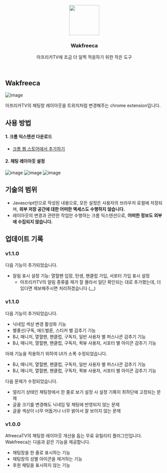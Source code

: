 <p align="center">
  <img src="https://github.com/Zabee52/Twiraforming/assets/93498724/97d139c0-aeaa-43c3-96ca-6b43925ba9da" height="96">
  <h3 align="center">Wakfreeca</h3>
</p>

<p align="center">
  아프리카TV에 조금 더 일찍 적응하기 위한 작은 도구
</p>

<br/>

## Wakfreeca

![image](https://github.com/Zabee52/Twiraforming/assets/93498724/17520c05-643b-4408-bb04-eefef74844e5)

아프리카TV의 채팅창 레이아웃을 트위치처럼 변경해주는 chrome extension입니다.

## 사용 방법

#### 1. 크롬 익스텐션 다운로드
- [크롬 웹 스토어에서 추가하기](https://chromewebstore.google.com/u/2/detail/wakfreeca/ppiicfcfonlkjdenhjblpdlniehkpalf?hl=ko)
<!--
- 미리 사용해보는 방법
  - Wakfreeca.zip 다운로드 : [링크](https://github.com/Zabee52/Wakfreeca/raw/main/Wakfreeca.zip)
  - 내려받은 파일의 압축을 해제
  - Google chrome
    1. 주소창에 `chrome://extensions/` 를 입력하여 확장 프로그램 관리 탭에 접속
    2. `개발자 모드`를 활성화한 후, `압축 해제된 확장 프로그램을 로드합니다.`를 클릭하여 압축 해제된 Wakfreeca 폴더를 선택
      ![image](https://github.com/Zabee52/Wakfreeca/assets/93498724/e75ba036-ecda-4293-b851-264e66e77a28)
    3. 활성화 완료! 🥳
      ![image](https://github.com/Zabee52/Wakfreeca/assets/93498724/33041871-902c-4ee3-9508-67466792ac6c)
-->

#### 2. 채팅 레이아웃 설정
![image](https://github.com/Zabee52/Twiraforming/assets/93498724/e59f6831-04ac-4c1a-b610-8bb185fd4e1c)
![image](https://github.com/Zabee52/Twiraforming/assets/93498724/7a4ecb4b-d34c-4257-917e-a1e20a308433)
![image](https://github.com/Zabee52/Wakfreeca/assets/93498724/4db2accf-5713-41e0-88c6-4700def8f181)


## 기술의 범위
- Javascript만으로 작성된 내용으로, 모든 설정은 사용자의 브라우저 로컬에 저장되며, __외부 저장 공간에 대한 어떠한 액세스도 수행하지 않습니다.__
- 레이아웃의 변경과 관련한 작업만 수행하는 크롬 익스텐션으로, __어떠한 정보도 외부에 수집되지 않습니다.__

## 업데이트 기록
### v1.1.0
다음 기능이 추가되었습니다.
- 알림 표시 설정 기능: 열혈팬 입장, 탄생, 팬클럽 가입, 서포터 가입 표시 설정
  - 아프리카TV의 알림 종류를 제가 잘 몰라서 일단 확인되는 대로 추가했는데, 더 있다면 제보해주시면 처리하겠습니다 (__)

### v1.1.0
다음 기능이 추가되었습니다.
- 닉네임 색상 변경 활성화 기능
- 별풍선/구독, 애드벌룬, 스티커 별 감추기 기능
- BJ, 매니저, 열혈팬, 팬클럽, 구독자, 일반 사용자 별 퍼스나콘 감추기 기능
- BJ, 매니저, 열혈팬, 팬클럽, 구독자, 퀵뷰 사용자, 서포터 별 아이콘 감추기 기능

아래 기능을 적용하기 위하여 UI가 소폭 수정되었습니다.
- BJ, 매니저, 열혈팬, 팬클럽, 구독자, 일반 사용자 별 퍼스나콘 감추기 기능
- BJ, 매니저, 열혈팬, 팬클럽, 구독자, 퀵뷰 사용자, 서포터 별 아이콘 감추기 기능

다음 문제가 수정되었습니다.
- 얼리기 상태인 채팅창에서 한 줄로 보기 설정 시 설정 기록이 최하단에 고정되는 문제
- 글꼴 크기를 변경해도 닉네임 및 채팅에 반영되지 않는 문제
- 글꼴 색상이 너무 어둡거나 너무 밝아서 잘 보이지 않는 문제

### v1.0.0
AfreecaTV의 채팅창 레이아웃 개선을 돕는 무료 유틸리티 플러그인입니다.
Wakfreeca는 다음과 같은 기능을 제공합니다.
- 채팅창을 한 줄로 표시하는 기능
- 채팅창의 성별 아이콘을 제거하는 기능
- 후원 채팅을 표시하지 않는 기능
